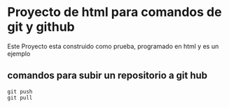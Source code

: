 # Proyecto de html para comandos de git y github

Este Proyecto esta construido como prueba, programado en html y es un ejemplo

## comandos para subir un repositorio a git hub

```
git push
git pull
```